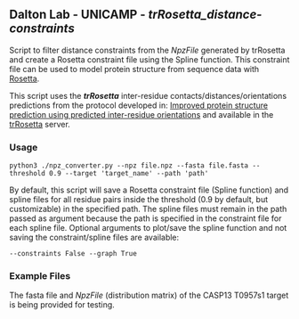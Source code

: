 ## Dalton Lab - UNICAMP - *trRosetta_distance-constraints*
Script to filter distance constraints from the *NpzFile* generated by trRosetta and create a Rosetta constraint file using the Spline function. This constraint file can be used to model protein structure from sequence data with [Rosetta](http://new.rosettacommons.org/docs/latest/Home).

This script uses the ***trRosetta*** inter-residue contacts/distances/orientations predictions from the protocol developed in: [Improved protein structure prediction using predicted inter-residue orientations](https://www.pnas.org/content/117/3/1496) and available in the [trRosetta](https://yanglab.nankai.edu.cn/trRosetta/) server.

### Usage
```
python3 ./npz_converter.py --npz file.npz --fasta file.fasta --threshold 0.9 --target 'target_name' --path 'path'
```
By default, this script will save a Rosetta constraint file (Spline function) and spline files for all residue pairs inside the threshold (0.9 by default, but customizable) in the specified path. The spline files must remain in the path passed as argument because the path is specified in the constraint file for each spline file. Optional arguments to plot/save the spline function and not saving the constraint/spline files are available:
```
--constraints False --graph True
```

### Example Files
The fasta file and *NpzFile* (distribution matrix) of the CASP13 T0957s1 target is being provided for testing.
